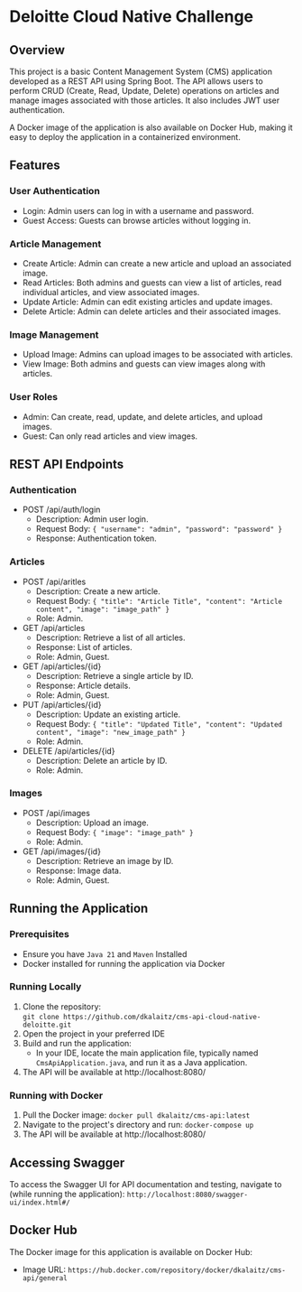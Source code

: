 # Deloitte Cloud Native Challenge
## Overview
This project is a basic Content Management System (CMS) application developed as a REST API using Spring Boot. The API allows users to perform CRUD (Create, Read, Update, Delete) operations on articles and manage images associated with those articles. It also includes JWT user authentication.

A Docker image of the application is also available on Docker Hub, making it easy to deploy the application in a containerized environment.

## Features
### User Authentication
- Login: Admin users can log in with a username and password.
- Guest Access: Guests can browse articles without logging in.

### Article Management
- Create Article: Admin can create a new article and upload an associated image.
- Read Articles: Both admins and guests can view a list of articles, read individual articles, and view associated images.
- Update Article: Admin can edit existing articles and update images.
- Delete Article: Admin can delete articles and their associated images.

### Image Management
- Upload Image: Admins can upload images to be associated with articles.
- View Image: Both admins and guests can view images along with articles.

### User Roles
- Admin: Can create, read, update, and delete articles, and upload images.
- Guest: Can only read articles and view images.

## REST API Endpoints
### Authentication
- POST /api/auth/login
  - Description: Admin user login.
  - Request Body: ```{ "username": "admin", "password": "password" }```
  - Response: Authentication token.
### Articles
- POST /api/aritles
  -  Description: Create a new article.
  -  Request Body: ```{ "title": "Article Title", "content": "Article content", "image": "image_path" }```
  -  Role: Admin.
- GET /api/articles
  - Description: Retrieve a list of all articles.
  - Response: List of articles.
  - Role: Admin, Guest.
- GET /api/articles/{id}
  - Description: Retrieve a single article by ID.
  - Response: Article details.
  - Role: Admin, Guest.
- PUT /api/articles/{id}
  - Description: Update an existing article.
  - Request Body: ```{ "title": "Updated Title", "content": "Updated content", "image": "new_image_path" }```
  - Role: Admin.
- DELETE /api/articles/{id}
  - Description: Delete an article by ID.
  - Role: Admin.
### Images
- POST /api/images
  - Description: Upload an image.
  - Request Body: ```{ "image": "image_path" }```
  - Role: Admin.
- GET /api/images/{id}
  - Description: Retrieve an image by ID.
  - Response: Image data.
  - Role: Admin, Guest.

## Running the Application
### Prerequisites
- Ensure you have ```Java 21``` and ```Maven``` Installed
- Docker installed for running the application via Docker
### Running Locally
1. Clone the repository: <br>
`git clone https://github.com/dkalaitz/cms-api-cloud-native-deloitte.git`
2. Open the project in your preferred IDE
3.  Build and run the application:
       - In your IDE, locate the main application file, typically named ```CmsApiApplication.java```, and run it as a Java application.
5. The API will be available at http://localhost:8080/
### Running with Docker
1. Pull the Docker image:
``docker pull dkalaitz/cms-api:latest``
2. Navigate to the project's directory and run:
```docker-compose up```
3. The API will be available at http://localhost:8080/

## Accessing Swagger
To access the Swagger UI for API documentation and testing, navigate to (while running the application):
```http://localhost:8080/swagger-ui/index.html#/```

## Docker Hub
The Docker image for this application is available on Docker Hub:
- Image URL: ```https://hub.docker.com/repository/docker/dkalaitz/cms-api/general```
 
